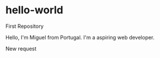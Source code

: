 # hello-world
First Repository

Hello, I'm Miguel from Portugal.
I'm a aspiring web developer.

New request
